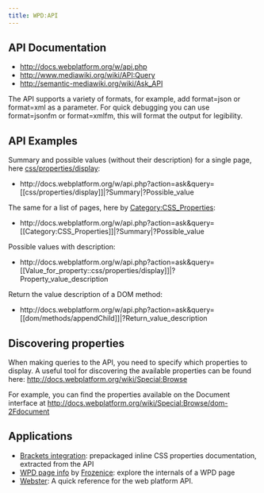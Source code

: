 ```yaml
---
title: WPD:API
---
```

<h2><span class="mw-headline" id="API_Documentation">API Documentation</span></h2>
<ul><li> <a rel="nofollow" class="external free" href="http://docs.webplatform.org/w/api.php">http://docs.webplatform.org/w/api.php</a></li>
<li> <a class="external free" href="http://www.mediawiki.org/wiki/API:Query">http://www.mediawiki.org/wiki/API:Query</a></li>
<li> <a rel="nofollow" class="external free" href="http://semantic-mediawiki.org/wiki/Ask_API">http://semantic-mediawiki.org/wiki/Ask_API</a></li></ul>
<p>The API supports a variety of formats, for example, add format=json or format=xml as a parameter. For quick debugging you can use format=jsonfm or format=xmlfm, this will format the output for legibility.
</p>
<h2><span class="mw-headline" id="API_Examples">API Examples</span></h2>
<p>Summary and possible values (without their description) for a single page, here <a href="/wiki/css/properties/display" title="css/properties/display">css/properties/display</a>:
</p>
<ul><li> http://docs.webplatform.org/w/api.php?action=ask&amp;query=[[css/properties/display]]|?Summary|?Possible_value</li></ul>
<p>The same for a list of pages, here by <a href="/wiki/Category:CSS_Properties" title="Category:CSS Properties">Category:CSS_Properties</a>:
</p>
<ul><li> http://docs.webplatform.org/w/api.php?action=ask&amp;query=[[Category:CSS_Properties]]|?Summary|?Possible_value</li></ul>
<p>Possible values with description:
</p>
<ul><li> http://docs.webplatform.org/w/api.php?action=ask&amp;query=[[Value_for_property::css/properties/display]]|?Property_value_description</li></ul>
<p>Return the value description of a DOM method:
</p>
<ul><li> http://docs.webplatform.org/w/api.php?action=ask&amp;query=[[dom/methods/appendChild]]|?Return_value_description</li></ul>
<h2><span class="mw-headline" id="Discovering_properties">Discovering properties</span></h2>
<p>When making queries to the API, you need to specify which properties to display. A useful tool for discovering the available properties can be found here:
<a rel="nofollow" class="external free" href="http://docs.webplatform.org/wiki/Special:Browse">http://docs.webplatform.org/wiki/Special:Browse</a>
</p><p>For example, you can find the properties available on the Document interface at <a rel="nofollow" class="external free" href="http://docs.webplatform.org/wiki/Special:Browse/dom-2Fdocument">http://docs.webplatform.org/wiki/Special:Browse/dom-2Fdocument</a>
</p>
<h2><span class="mw-headline" id="Applications">Applications</span></h2>
<ul><li> <a rel="nofollow" class="external text" href="http://blog.brackets.io/2013/05/01/web-platform-docs-in-brackets/">Brackets integration</a>: prepackaged inline CSS properties documentation, extracted from the API</li>
<li> <a rel="nofollow" class="external text" href="http://webplatform.frozenice.de/pageinfo.html">WPD page info</a> by <a href="/wiki/User:Frozenice" title="User:Frozenice">Frozenice</a>: explore the internals of a WPD page</li>
<li> <a rel="nofollow" class="external text" href="http://webster.io/">Webster</a>: A quick reference for the web platform API.</li></ul>

<!-- 
NewPP limit report
CPU time usage: 0.013 seconds
Real time usage: 0.014 seconds
Preprocessor visited node count: 50/1000000
Preprocessor generated node count: 100/1000000
Post‐expand include size: 0/2097152 bytes
Template argument size: 0/2097152 bytes
Highest expansion depth: 2/40
Expensive parser function count: 0/100
-->

<!-- 
Transclusion expansion time report (%,ms,calls,template)
100.00%    0.000      1 - -total
-->

<!-- Saved in parser cache with key wpwiki:pcache:idhash:8297-0!*!0!!*!*!*!esi=1 and timestamp 20150731003231 and revision id 44171
 -->
